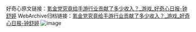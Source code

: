 好奇心原文链接：[氪金党究竟给手游行业贡献了多少收入？_游戏_好奇心日报-钟舒婷](https://www.qdaily.com/articles/8346.html)
WebArchive归档链接：[氪金党究竟给手游行业贡献了多少收入？_游戏_好奇心日报-钟舒婷](http://web.archive.org/web/20171014153633/http://www.qdaily.com:80/articles/8346.html)
![image](http://ww3.sinaimg.cn/large/007d5XDpgy1g3vcuj4xpzj30u035k4qp)